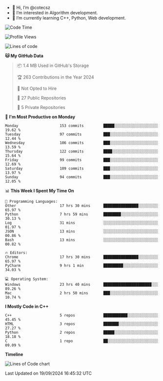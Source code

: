 - 👋 Hi, I’m @cotecsz
- 👀 I’m interested in Algorithm development.
- 🌱 I’m currently learning C++, Python, Web development.

<!---
cotecsz/cotecsz is a ✨ special ✨ repository because its `README.md` (this file) appears on your GitHub profile.
You can click the Preview link to take a look at your changes.
--->

<!--START_SECTION:waka-->
![Code Time](http://img.shields.io/badge/Code%20Time-1%2C731%20hrs%2013%20mins-blue)

![Profile Views](http://img.shields.io/badge/Profile%20Views-0-blue)

![Lines of code](https://img.shields.io/badge/From%20Hello%20World%20I%27ve%20Written-1.2%20million%20lines%20of%20code-blue)

**🐱 My GitHub Data** 

> 📦 1.4 MB Used in GitHub's Storage 
 > 
> 🏆 263 Contributions in the Year 2024
 > 
> 🚫 Not Opted to Hire
 > 
> 📜 27 Public Repositories 
 > 
> 🔑 5 Private Repositories 
 > 
📅 **I'm Most Productive on Monday** 

```text
Monday                   153 commits         █████░░░░░░░░░░░░░░░░░░░░   19.62 % 
Tuesday                  97 commits          ███░░░░░░░░░░░░░░░░░░░░░░   12.44 % 
Wednesday                106 commits         ███░░░░░░░░░░░░░░░░░░░░░░   13.59 % 
Thursday                 122 commits         ████░░░░░░░░░░░░░░░░░░░░░   15.64 % 
Friday                   99 commits          ███░░░░░░░░░░░░░░░░░░░░░░   12.69 % 
Saturday                 109 commits         ███░░░░░░░░░░░░░░░░░░░░░░   13.97 % 
Sunday                   94 commits          ███░░░░░░░░░░░░░░░░░░░░░░   12.05 % 
```


📊 **This Week I Spent My Time On** 

```text
💬 Programming Languages: 
Other                    17 hrs 30 mins      ████████████████░░░░░░░░░   65.97 % 
Python                   7 hrs 59 mins       ████████░░░░░░░░░░░░░░░░░   30.13 % 
Log                      31 mins             ░░░░░░░░░░░░░░░░░░░░░░░░░   01.97 % 
JSON                     13 mins             ░░░░░░░░░░░░░░░░░░░░░░░░░   00.86 % 
Bash                     13 mins             ░░░░░░░░░░░░░░░░░░░░░░░░░   00.82 % 

🔥 Editors: 
Chrome                   17 hrs 30 mins      ████████████████░░░░░░░░░   65.97 % 
PyCharm                  9 hrs 1 min         █████████░░░░░░░░░░░░░░░░   34.03 % 

💻 Operating System: 
Windows                  23 hrs 40 mins      ██████████████████████░░░   89.26 % 
Mac                      2 hrs 50 mins       ███░░░░░░░░░░░░░░░░░░░░░░   10.74 % 
```

**I Mostly Code in C++** 

```text
C++                      5 repos             ███████████░░░░░░░░░░░░░░   45.45 % 
HTML                     3 repos             ███████░░░░░░░░░░░░░░░░░░   27.27 % 
Python                   2 repos             █████░░░░░░░░░░░░░░░░░░░░   18.18 % 
C                        1 repo              ██░░░░░░░░░░░░░░░░░░░░░░░   09.09 % 
```



**Timeline**

![Lines of Code chart](https://raw.githubusercontent.com/cotecsz/cotecsz/master/assets/bar_graph.png)


 Last Updated on 19/09/2024 16:45:32 UTC
<!--END_SECTION:waka-->
